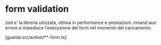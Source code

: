 # form validation

zod e' la libreria utiizzata, ottima in performance e prestazioni.
rimand aun errore e impedisce l'esecuzione del form nel momento del caricamento.

[guarda src/action/**-form.ts]
